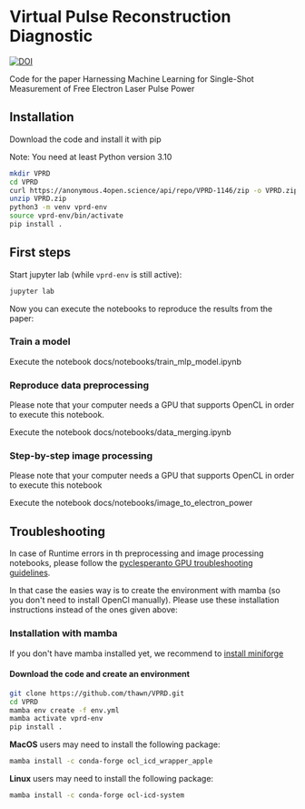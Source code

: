 # Virtual Pulse Reconstruction Diagnostic

[![DOI](https://zenodo.org/badge/DOI/10.5281/zenodo.14179724.svg)](https://doi.org/10.5281/zenodo.14179724)

Code for the paper Harnessing Machine Learning for Single-Shot Measurement of Free Electron Laser Pulse Power

## Installation

Download the code and install it with pip

Note: You need at least Python version 3.10

```bash
mkdir VPRD
cd VPRD
curl https://anonymous.4open.science/api/repo/VPRD-1146/zip -o VPRD.zip
unzip VPRD.zip
python3 -m venv vprd-env
source vprd-env/bin/activate
pip install .
```

## First steps

Start jupyter lab (while `vprd-env` is still active):

```bash
jupyter lab
```

Now you can execute the notebooks to reproduce the results from the paper:

### Train a model

Execute the notebook docs/notebooks/train_mlp_model.ipynb

### Reproduce data preprocessing

Please note that your computer needs a GPU that supports OpenCL in order to execute this notebook.

Execute the notebook docs/notebooks/data_merging.ipynb

### Step-by-step image processing

Please note that your computer needs a GPU that supports OpenCL in order to execute this notebook

Execute the notebook docs/notebooks/image_to_electron_power

## Troubleshooting

In case of Runtime errors in th preprocessing and image processing notebooks, please follow the [pyclesperanto GPU troubleshooting guidelines](https://github.com/clEsperanto/pyclesperanto?tab=readme-ov-file#troubleshooting-graphics-cards-drivers).

In that case the easies way is to create the environment with mamba (so you don't need to install OpenCl manually). Please use these installation instructions instead of the ones given above:

### Installation with mamba

If you don't have mamba installed yet, we recommend to [install miniforge](https://github.com/conda-forge/miniforge)

#### Download the code and create an environment

```bash
git clone https://github.com/thawn/VPRD.git
cd VPRD
mamba env create -f env.yml
mamba activate vprd-env
pip install .
```

**MacOS** users may need to install the following package:

```bash
mamba install -c conda-forge ocl_icd_wrapper_apple
```

**Linux** users may need to install the following package:

```bash
mamba install -c conda-forge ocl-icd-system
```
